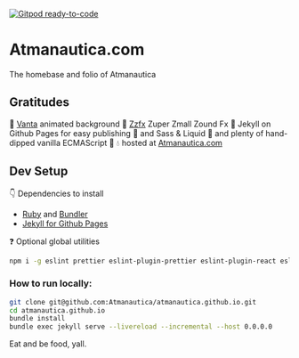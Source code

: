 [![Gitpod ready-to-code](https://img.shields.io/badge/Gitpod-ready--to--code-blue?logo=gitpod)](https://gitpod.io/#https://github.com/Atmanautica/atmanautica.github.io)

# Atmanautica.com

The homebase and folio of Atmanautica

## Gratitudes
🧞 [Vanta](https://www.vantajs.com/?effect=waves) animated background
📢 [Zzfx](https://killedbyapixel.github.io/ZzFX/) Zuper Zmall Zound Fx
🦹 Jekyll on Github Pages for easy publishing 🐙 and Sass & Liquid
🍦 and plenty of hand-dipped vanilla ECMAScript 🍕
💧 hosted at [Atmanautica.com](https://atmanautica.com)

## Dev Setup

👇 Dependencies to install
- [Ruby](https://www.ruby-lang.org/en/about/) and [Bundler](https://bundler.io/)
- [Jekyll for Github Pages](https://docs.github.com/en/github/working-with-github-pages/setting-up-a-github-pages-site-with-jekyll)

❓ Optional global utilities
```sh
npm i -g eslint prettier eslint-plugin-prettier eslint-plugin-react eslint-config-prettier
```

### How to run locally:
```sh
git clone git@github.com:Atmanautica/atmanautica.github.io.git
cd atmanautica.github.io
bundle install
bundle exec jekyll serve --livereload --incremental --host 0.0.0.0
```

Eat and be food, yall.
